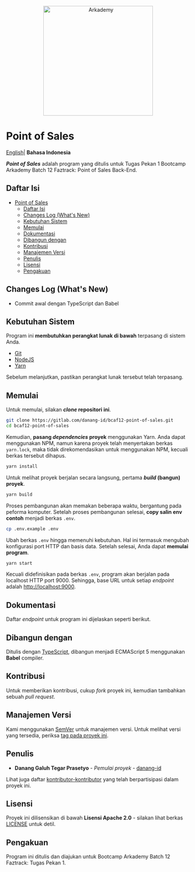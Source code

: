 <p align="center">
  <a href="https://www.arkademy.com/" target="blank"><img src="https://www.arkademy.com/img/logo%20arkademy-01.9c1222ba.png" width="300" alt="Arkademy" /></a>
  
# Point of Sales

[English](README.md)| **Bahasa Indonesia**

</p>

**_Point of Sales_** adalah program yang ditulis untuk Tugas Pekan 1 Bootcamp Arkademy Batch 12 Faztrack: Point of Sales Back-End.

## Daftar Isi

* [Point of Sales](#point-of-sales)
  * [Daftar Isi](#daftar-isi)
  * [Changes Log (What's New)](#changes-log-whats-new)
  * [Kebutuhan Sistem](#kebutuhan-sistem)
  * [Memulai](#memulai)
  * [Dokumentasi](#dokumentasi)
  * [Dibangun dengan](#dibangun-dengan)
  * [Kontribusi](#kontribusi)
  * [Manajemen Versi](#manajemen-versi)
  * [Penulis](#penulis)
  * [Lisensi](#lisensi)
  * [Pengakuan](#pengakuan)

## Changes Log (What's New)

* Commit awal dengan TypeScript dan Babel

## Kebutuhan Sistem

Program ini **membutuhkan perangkat lunak di bawah** terpasang di sistem Anda.

 * [Git](https://git-scm.com)
 * [NodeJS](https://nodejs.org)
 * [Yarn](https://yarnpkg.com)
 
Sebelum melanjutkan, pastikan perangkat lunak tersebut telah terpasang.

## Memulai

Untuk memulai, silakan **_clone_ repositori ini**.

```bash
git clone https://gitlab.com/danang-id/bcaf12-point-of-sales.git
cd bcaf12-point-of-sales
```

Kemudian, **pasang _dependencies_ proyek** menggunakan Yarn. Anda dapat menggunakan NPM, namun karena proyek telah menyertakan berkas `yarn.lock`, maka tidak direkomendasikan untuk menggunakan NPM, kecuali berkas tersebut dihapus.

```bash
yarn install
```

Untuk melihat proyek berjalan secara langsung, pertama **_build_ (bangun) proyek**.

```bash
yarn build
```

Proses pembangunan akan memakan beberapa waktu, bergantung pada peforma komputer. Setelah proses pembangunan selesai, **copy salin env contoh** menjadi berkas `.env`.

```bash
cp .env.example .env
```

Ubah berkas `.env` hingga memenuhi kebutuhan. Hal ini termasuk mengubah konfigurasi port HTTP dan basis data. Setelah selesai, Anda dapat **memulai program**. 

```bash
yarn start
```

Kecuali didefinisikan pada berkas `.env`, program akan berjalan pada localhost HTTP port 9000. Sehingga, base URL untuk setiap _endpoint_ adalah [http://localhost:9000](http://localhost:9000).

## Dokumentasi

Daftar _endpoint_ untuk program ini dijelaskan seperti berikut.


## Dibangun dengan

Ditulis dengan [TypeScript](https://typscriptlang.org/), dibangun menjadi ECMAScript 5 menggunakan **Babel** compiler.

## Kontribusi

Untuk memberikan kontribusi, cukup _fork_ proyek ini, kemudian tambahkan sebuah _pull request_.

## Manajemen Versi

Kami menggunakan [SemVer](http://semver.org/) untuk manajemen versi. Untuk melihat versi yang tersedia, periksa [tag pada proyek ini](https://gitlab.com/danang-id/bcaf12-point-of-sales/tags).

## Penulis

* **Danang Galuh Tegar Prasetyo** - _Pemulai proyek_ - [danang-id](https://gitlab.com/danang-id)

Lihat juga daftar [kontributor-kontributor](https://gitlab.com/danang-id/bcaf12-point-of-sales/-/graphs/master) yang telah berpartisipasi dalam proyek ini.

## Lisensi

Proyek ini dilisensikan di bawah **Lisensi Apache 2.0** - silakan lihat berkas [LICENSE](LICENSE) untuk detil.

## Pengakuan

Program ini ditulis dan diajukan untuk Bootcamp Arkademy Batch 12 Faztrack: Tugas Pekan 1.
